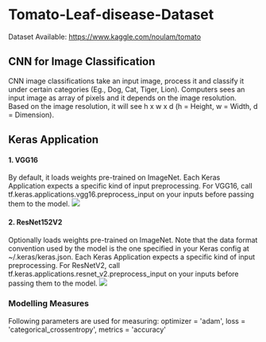 # Tomato-Leaf-disease-Dataset

Dataset Available: https://www.kaggle.com/noulam/tomato

## CNN for Image Classification
CNN image classifications take an input image, process it and classify it under certain categories (Eg., Dog, Cat, Tiger, Lion). Computers sees an input image as array of pixels and it depends on the image resolution. Based on the image resolution, it will see h x w x d (h = Height, w = Width, d = Dimension).

## Keras Application
#### 1. VGG16 
By default, it loads weights pre-trained on ImageNet. Each Keras Application expects a specific kind of input preprocessing. For VGG16, call tf.keras.applications.vgg16.preprocess_input on your inputs before passing them to the model.
![](screenshots/VGG16.JPG)

#### 2. ResNet152V2 
Optionally loads weights pre-trained on ImageNet. Note that the data format convention used by the model is the one specified in your Keras config at ~/.keras/keras.json.
Each Keras Application expects a specific kind of input preprocessing. For ResNetV2, call tf.keras.applications.resnet_v2.preprocess_input on your inputs before passing them to the model.
![](screenshots/resnet152v2.JPG)


### Modelling Measures
Following parameters are used for measuring:
optimizer = 'adam',
loss = 'categorical_crossentropy', 
metrics = 'accuracy'
